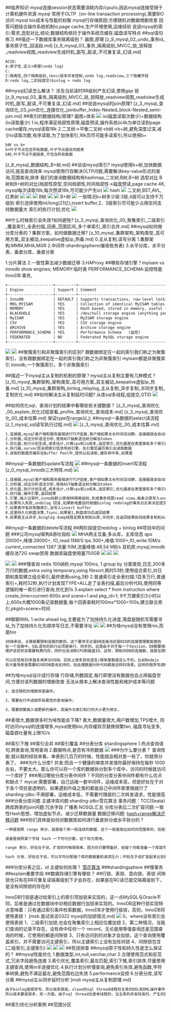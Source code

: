 ##临界知识
mysql连接session状态需要消耗内存/cpu/io,因此mysql连接受限于计算机硬件资源
mysql 常用于OLTP（on-line transaction processing),需要BIO访问
mysql bio成本与性能的权衡
mysql行存储原因:方便随机对数据增删改查
回答问题结合操作系统机制io,page cache,生产环境使用,运维经验
说说mysql的索引:需求,选型对比,结论;数据结构依托于操作系统页缓存,磁盘读写特点
##sql语句练习
##描述一下数据库事务隔离级别？
画图,原理
[z_9_mysql_02_undo_事务id_事务原子性_回滚段.md]
[z_9_mysql_03_事务_隔离级别_MVCC_锁_锁释放_readview视图_readview生成时机_脏写_脏读_不可重复读_幻读.md]
```asp
ACID:
A:原子性,定义+原理(undo log)
C:
I:隔离性,四个隔离级别,(mvcc版本并发控制,undo log,readview,三个隐藏字段
D:redo log,二阶段提交(binlog + redo log 
```
##mysql幻读怎么解决？
涉及当前读时RR级别产生幻读,使用gap 锁
[z_9_mysql_03_事务_隔离级别_MVCC_锁_锁释放_readview视图_readview生成时机_脏写_脏读_不可重复读_幻读.md]
##说说mysql的join原理?
[z_3_mysql_查询优化_03_join优化_连接优化_joinbuffer_Index-Nested_block-Nested_semi-join.md]
##索引的数据结构/原理?
画图+体系
![](.z_0_mysql_常见问题_mysqlNIO_行存储_列存储_读写性能上限分析_images/0ee78bc6.png)
io(磁盘读取次数少)+数据结构(io读取量少)
1.io,程序满足局部性原理,磁盘预读,操作系统以4k为单位读到page cache缓存,mysql读取16k
2.二叉树->平衡二叉树->b树->b+树,避免深度过深,减少io读取次数,有序读取,为了加快索引,16k页尽可能多读索引,所以使用b+

```asp
b树 vs b+
b+叶子节点包含所有数据,叶子节点是双向链表
b树,叶子节点不是链表,不包含所有数据
```
[z_8_mysql_数据结构_B+树.md]
##谈谈mysql索引?
mysql使用b+树,加快数据访问,提高查询效率
mysql使用行存解决OLTP问题,需要解决key-value形式的查询,范围查询,排序
我们的查询数据结构有hashmap,二叉树,B树,B+树
选型对比
B树和B+树的对比(局部性原型,空间局部性,时间局部性->磁盘预读,page cache 4K, mysql每次读取16k,每次预读16k,尽可能少产生io)
![](.z_0_mysql_常见问题_mysqlNIO_行存储_列存储_读写性能上限分析_images/0542e2cb.png)
hash
![](.z_0_mysql_常见问题_mysqlNIO_行存储_列存储_读写性能上限分析_images/be4a54b5.png)
二叉树,BST,AVL,红黑树
![](.z_0_mysql_常见问题_mysqlNIO_行存储_列存储_读写性能上限分析_images/7d17bbad.png)
![](.z_0_mysql_常见问题_mysqlNIO_行存储_列存储_读写性能上限分析_images/409061d2.png)
![](.z_0_mysql_常见问题_mysqlNIO_行存储_列存储_读写性能上限分析_images/23289d95.png)
B树
![](.z_0_mysql_常见问题_mysqlNIO_行存储_列存储_读写性能上限分析_images/94d0a232.png)
![](.z_0_mysql_常见问题_mysqlNIO_行存储_列存储_读写性能上限分析_images/54ef590b.png)
B+树
![](.z_0_mysql_常见问题_mysqlNIO_行存储_列存储_读写性能上限分析_images/980dc4ca.png)
一般情况b+树多少层:3层,4层可以支持千万级别
索引选择使用int/long(21亿),insert buffer,2、3层索引尽可能少占用空间支持数据量大
索引的执行计划,优化
![](.z_0_mysql_常见问题_mysqlNIO_行存储_列存储_读写性能上限分析_images/db2ce8b0.png)

##什么时候索引会失效?如何避免?
[z_3_mysql_查询优化_00_聚集索引_二级索引_覆盖索引_全表扫描_回表_范围区间_多个单索引_索引合并.md]
##mysql如何做分库分表的？集群方案，如何做数据迁移?
[z_10_mysql_集群架构_架构类型_高可用方案_双主被动_keepalive虚拟ip_热备.md]
0.主从复制,读写分离
1.集群架构:MMM,MHA,MGR
2.中间件:shardingsphere(催收账务表)
3.水平分库，水平分表，垂直分库，垂直分表

1.分片算法
2.一致性算法减少数据迁移
3.HAProxy
##哪些存储引擎？myisam vs innodb
[](https://segmentfault.com/a/1190000022206424)
show engines;
MEMORY:临时表
PERFORMANCE_SCHEMA:监控性能
InnoDB:事务,
```asp
+--------------------+---------+----------------------------------------------------------------+--------------+------+------------+
| Engine             | Support | Comment                                                        | Transactions | XA   | Savepoints |
+--------------------+---------+----------------------------------------------------------------+--------------+------+------------+
| InnoDB             | DEFAULT | Supports transactions, row-level locking, and foreign keys     | YES          | YES  | YES        |
| MRG_MYISAM         | YES     | Collection of identical MyISAM tables                          | NO           | NO   | NO         |
| MEMORY             | YES     | Hash based, stored in memory, useful for temporary tables,临时表      | NO           | NO   | NO         |
| BLACKHOLE          | YES     | /dev/null storage engine (anything you write to it disappears) | NO           | NO   | NO         |
| MyISAM             | YES     | MyISAM storage engine                                          | NO           | NO   | NO         |
| CSV                | YES     | CSV storage engine                                             | NO           | NO   | NO         |
| ARCHIVE            | YES     | Archive storage engine                                         | NO           | NO   | NO         |
| PERFORMANCE_SCHEMA | YES     | Performance Schema   (监控)                                          | NO           | NO   | NO         |
| FEDERATED          | NO      | Federated MySQL storage engine                                 | NULL         | NULL | NULL       |
+--------------------+---------+----------------------------------------------------------------+--------------+------+------------+
```
![](.z_0_mysql_常见问题_mysqlNIO_行存储_列存储_读写性能上限分析_images/4941b502.png)
![](.z_0_mysql_常见问题_mysqlNIO_行存储_列存储_读写性能上限分析_images/cbe8ffdb.png)
##聚簇索引和非聚簇索引的区别?
跟数据绑定在一起的索引我们称之为聚簇索引，没有跟数据绑定在一起的索引我们称之为非聚簇索引
myisam都是非聚簇索引
innodb,一个聚簇索引，多个非聚簇索引

##描述一下mysql主从复制的机制的原理？mysql主从复制主要有几种模式？
[z_10_mysql_集群架构_架构类型_高可用方案_双主被动_keepalive虚拟ip_热备.md]
[z_10_mysql_集群架构_binlog_relaylog_主从复制_异步复制_半同步复制_复制优化.md]
##如何解决主从复制延时问题?
从库sql多线程,组提交,GTID
![](.z_0_mysql_常见问题_mysqlNIO_行存储_列存储_读写性能上限分析_images/f4d537c2.png)

##如何优化sql，查询计划的结果中看哪些些关键数据？
[z_3_mysql_查询优化_00_explain_优化过程查看_profile_查询优化_查询成本.md]
[z_3_mysql_查询优化_00_成本估算.md]
保证type在range以上
##mysql一条数据的select读流程
[z_1_mysql_sql读写执行过程.md]
![](.z_0_mysql_常见问题_mysqlNIO_行存储_列存储_读写性能上限分析_images/994d5240.png)
[z_3_mysql_查询优化_00_成本估算.md]
[](http://mysql.taobao.org/monthly/2017/01/10/)
[](https://time.geekbang.org/column/article/68319)
```asp
1.连接器,mysql客户端和服务器端进行TCP连接,客户端如果太长时间没动静，连接器就会自动将它断开。这个时间是由参数 wait_timeout 控制的，默认值是 8 小时
2.分析器,词法分析语法分析,使用AST抽象语法树分解出token
3.优化器,执行计划生成,成本估计,计算cpu和io成本,选定索引,优化器是在表里面有多个索引的时候，决定使用哪个索引；或者在一个语句有多表关联（join）的时候，决定各个表的连接顺序
4.执行器,server层会把索引信息传给引擎，在引擎层遍历索引去读取数据
5.读取的数据页缓存在Buffer Pool中,提供以后读取,缓存命中率,如果是
```
##mysql一条数据的update写流程
![](.z_0_mysql_常见问题_mysqlNIO_行存储_列存储_读写性能上限分析_images/9b378d2a.png)
##mysql一条数据的insert写流程
[z_0_mysql_innodb三大特性.md]
![](.z_0_mysql_常见问题_mysqlNIO_行存储_列存储_读写性能上限分析_images/9b378d2a.png)
[](http://mysql.taobao.org/monthly/2017/09/10/)
```asp
1.连接器,mysql客户端和服务器端进行TCP连接,客户端如果太长时间没动静，连接器就会自动将它断开。这个时间是由参数 wait_timeout 控制的，默认值是 8 小时
2.分析器,词法分析语法分析,使用AST抽象语法树分解出token
3.优化器,执行计划生成,成本估计,计算cpu和io成本,选定索引,优化器是在表里面有多个索引的时候，决定使用哪个索引；或者在一个语句有多表关联（join）的时候，决定各个表的连接顺序
4.执行器,操作引擎,返回结果
5.引擎,插入记录时,innodb默认使用RR隔离级别,形成事务视图read view,每条记录写入undo log,也就是MVCC,事务提交时依次写入binlog redolog,两阶段提交
6.如果写入失败,undolog 回滚,如果断电重启时根据binlog redolog的事务日志来决定提交或者回滚
7.如果表中有非聚簇索引,会写入insert buffer
8.这里持久化刷盘决策,fsync,如果是1,刷盘成功后返回结果
9.如果是主从异步,binglog dump线程定期复制到从库,半同步,在返回结果前将结果复制到从库,然后返回结果
```
##mysql一条数据的delete写流程
[](https://time.geekbang.org/column/article/68633)
##两阶段提交redolog + binlog
##项目中的问题
###公司mysql架构&吞吐指标
![](.z_0_mysql_常见问题_mysqlNIO_行存储_列存储_读写性能上限分析_images/756e03b3.png)
MHA两主互备,多从库，主库信息
qps 20000+,峰值:26000+, IO_read:15M/S
tps  300+,峰值:1000+,IO_write:10M/s
current_connected 1387
流量:10M,流量峰值:48.54 MB/s
双机房,mysql,innodb缓存池72G
swap禁用
数据库磁盘使用量750GB
![](.z_0_mysql_常见问题_mysqlNIO_行存储_列存储_读写性能上限分析_images/05ee4c11.png)
![](.z_0_mysql_常见问题_mysqlNIO_行存储_列存储_读写性能上限分析_images/94982c08.png)
![](.z_0_mysql_常见问题_mysqlNIO_行存储_列存储_读写性能上限分析_images/a2b6ee6d.png)

![](.z_0_mysql_常见问题_mysqlNIO_行存储_列存储_读写性能上限分析_images/e54c4424.png)
![](.z_0_mysql_常见问题_mysqlNIO_行存储_列存储_读写性能上限分析_images/fff86bbc.png)
###慢查询
redis 100纳秒,mysql 100ms,
1.group by 分案类型,日志,300多万行的数据,extra using temporary,using filesort,耗时53秒,使用组合索引,对日期和类型建立组合索引,最终使用using,3秒
2.普通索引走全表扫描;1百多万行,普通索引=,耗时32秒,执行计划发现TYPE=ALL走了全表扫描,最后分析代码,使用同等逻辑的唯一索引进行查询,优化到1s
3.explain select * from instruction where create_time>current-600s and scene=1 and pkg_id=1;
9千万建索引3小时以上,600s大概1000条记录数据量,每个回表查耗时100ms*1000=100s,建立联合索引,pkgid+scene+时间

##聊聊WAL
1.write ahead log,主要是为了加快持久化进度,落盘是随机写需要寻址,为了加快持久化先顺序写日志,不需要寻址
![](.z_0_mysql_常见问题_mysqlNIO_行存储_列存储_读写性能上限分析_images/48de4302.png)
![](.z_0_mysql_常见问题_mysqlNIO_行存储_列存储_读写性能上限分析_images/33a03407.png)
##为啥mysql没有使用nio,而是bio
[](https://www.zhihu.com/question/23084473)
```asp
对DB来说，关键是要限制连接的数目。这个要求无论是DB连接池还是NIO的连接管理都能做到
在一个连接中，SQL语句的执行必须是串行、同步的。这是由于对于每一个Session，DB都要维护一组状态来支持查询，比如事务隔离级别，当前Session的变量
维护这些状态需要耗费内存，同时也会消耗CPU和磁盘IO。这样，限制对DB的连接数，就是在限制对DB资源的消耗

可以实现用IO多路复用来访问DB。实际上很多其他语言/框架里都是这么干的。比如Nodejs
有大量场景是需要BIO的DB查询支持的。批处理数据分析代码都是这样的场景。这样的程序写成NIO就会得不偿失
```
##为啥mysql设计成行存储
[](https://www.zhihu.com/question/24110442/answer/851671343)
行存储,列数固定,每行即使没有数据也会占用磁盘空间,方便对该列数据的增删改查
无法从根本上解决查询性能和维护成本等问题
```asp
1、适合随机的增删改查操作;

2、需要在行中选取所有属性的查询操作;

3、需要频繁插入或更新的操作，其操作与索引和行的大小更为相关。
```
##表很大,数据很多时为啥性能会下降?
表大,数据量很大,用户数增加,TPS增大,
同时访问mysql的连接增多,mysql使用bio,内存缓存页替换频繁fan,
磁盘寻址变多,磁盘吞吐量有上限1G/s

##索引下推
##索引合并
##索引覆盖
[](z_3_mysql_查询优化_00_索引_索引失效.md)
##分表分库
shardingsphere
1.热点查询语句,跨表查询,常用查询
2.数据特点,是否有冷热数据
![](.z_0_mysql_常见问题_mysqlNIO_行存储_列存储_读写性能上限分析_images/06544305.png)
###为什么要分表？
查询性能:就以我的经验来看，单表到几百万的时候，性能就会相对差一些了，你就得分表了。
###为什么分库?
并发:而且一个健康的单库并发值你最好保持在每秒 1000 左右，不要太大。那么你可以将一个库的数据拆分到多个库中，访问的时候就访问一个库好了
###用过哪些分库分表中间件？不同的分库分表中间件都有什么优点和缺点？
mycat:需要部署，自己运维一套中间件，运维成本高，但是好处在于对于各个项目是透明的，如果遇到升级之类的都是自己中间件那里搞就行了
sharding-jdbc:不用部署，运维成本低，不需要代理层的二次转发请求，性能很高
###分表分库问题
主键冲突问题:sharding-jdbc雪花算法
事务问题：TCC(Seata)
跨库跨表的join问题:冗余字段 广播表 NOSQL汇总
分库分表后二次扩容问题:一致性Hash思想，增加虚拟节点，减少迁移数据量
数据迁移问题:[](https://wylong.top/%E5%88%86%E5%BA%93%E5%88%86%E8%A1%A8/08-%E5%88%86%E5%BA%93%E5%88%86%E8%A1%A8%E5%90%8E%E5%B8%B8%E8%A7%81%E9%97%AE%E9%A2%98%E5%92%8C%E8%A7%A3%E5%86%B3%E6%96%B9%E6%A1%88.html)
[](https://cloud.tencent.com/developer/article/1441250)
[hash+range解决迁移问题](https://www.cnblogs.com/javafirst0/p/11388768.html)
###你们具体是如何对数据库如何进行垂直拆分或水平拆分的？
```asp
一种是按照 range 来分，就是每个库一段连续的数据，这个一般是按比如时间范围来的，但是这种一般较少用，因为很容易产生热点问题，大量的流量都打在最新的数据上了。

或者是按照某个字段 hash 一下均匀分散，这个较为常用。

range 来分，好处在于说，扩容的时候很简单，因为你只要预备好，给每个月都准备一个库就可以了，到了一个新的月份的时候，自然而然，就会写新的库了；缺点，但是大部分的请求，都是访问最新的数据。实际生产用 range，要看场景。

hash 分发，好处在于说，可以平均分配每个库的数据量和请求压力；坏处在于说扩容起来比较麻烦，会有一个数据迁移的过程，之前的数据需要重新计算 hash 值重新分配到不同的库或表
```
###分库分表之后，id 主键如何处理？
[雪花算法](https://mp.weixin.qq.com/s?__biz=MzU5NTAzNjM0Mw==&mid=2247486846&idx=1&sn=a2de9e617899df46e9e5352b1c2d7af9&chksm=fe795ca6c90ed5b0991a770fa1d43f504140821503cccbfa720b1791a27f40a16704ca43cd4e&scene=21#wechat_redirect)
###shardingsphere
[](https://segmentfault.com/a/1190000038241298)
##慢事务
##explain重要字段
##数据存储引擎有哪些？
##行锁、表锁、意向锁、表锁
间隙锁也只有在RR可重复读隔离级别下才会存在，如果是在RC读已提交隔离级别下，是没有间隙锁的存在的

InnoDB行锁是通过给索引上的索引项加锁来实现的，这一点MySQL与Oracle不同，后者是通过在数据块中对相应数据行加锁来实现的。InnoDB这种行锁实现特点意味着：只有通过索引条件检索数据，InnoDB才使用行级锁，否则，InnoDB将使用表锁！
[](https://www.modb.pro/db/74024)
[msb 面试突击0322 mysql的加锁情况.md]
[](z_9_mysql_03_锁机制.md)
![](.z_0_mysql_常见问题_images/955b8105.png)
0、where没有索引会使用表锁
1、二级索引加锁,也会在聚集索引上相应位置加锁
2、第二种情况，当我们查询的记录不存在，没有命中任何一个 record，无论是用等值查询还是范围查询的时候，它使用的都是间隙锁
3、只有访问到的对象才会加锁，这个查询使用覆盖索引，并不需要访问主键索引，所以主键索引上没有加任何锁
4、间隙锁包含(二级索引,主键索引)
![](.z_0_mysql_常见问题_images/e567800d.png)
![](.z_0_mysql_常见问题_images/e64fc598.png)
![](.z_0_mysql_常见问题_images/7ea2826c.png)
[](https://www.modb.pro/db/72155)
[](https://time.geekbang.org/column/article/75659)
##死锁排查
##mysql原子性和持久性是怎么保证的？
##mysql性能优化
1.数据类型,int,null,varchar,char
2.合理使用范式和反范式,冗余字段避免连接
3.索引优化,覆盖索引,最左匹配,索引下推,索引排序,尽量使用主键查询,使用in半连接优化
4.执行计划分析慢查询,避免索引失效,避免函数,字符串转换,避免不满足最左,避免范围右边失效
5.performance监控
6.分表分库,读写分离
##mysql主从同步延时分析
[msb mysql主从复制原理.md]
```asp
由于binlog是顺序写，所以效率很高，slave的sql thread线程将主库的DDL和DML操作事件在slave中重放。DML和DDL的IO操作是随机的，不是顺序，
所以成本要高很多，另一方面，由于sql thread也是单线程的，当主库的并发较高时，产生的DML数量超过slave的SQL thread所能处理的速度，或者当slave中有大型query语句产生了锁等待，那么延时就产生
```
##索引优化分析案例
##范围分区
